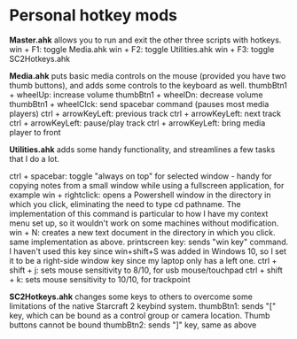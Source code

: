 # Personal hotkey mods

**Master.ahk** allows you to run and exit the other three scripts with hotkeys.
	win + F1: toggle Media.ahk
	win + F2: toggle Utilities.ahk
	win + F3: toggle SC2Hotkeys.ahk

**Media.ahk** puts basic media controls on the mouse (provided you have two thumb buttons), and adds some controls to the keyboard as well.	
	thumbBtn1 + wheelUp: increase volume
	thumbBtn1 + wheelDn: decrease volume
	thumbBtn1 + wheelClck: send spacebar command (pauses most media players)
	ctrl + arrowKeyLeft: previous track
	ctrl + arrowKeyLeft: next track
	ctrl + arrowKeyLeft: pause/play track
	ctrl + arrowKeyLeft: bring media player to front


**Utilities.ahk** adds some handy functionality, and streamlines a few tasks that I do a lot.

ctrl + spacebar: toggle "always on top" for selected window - handy for copying notes from a small window while using a fullscreen application, for example
	win + rightclick: opens a Powershell window in the directory in which you click, eliminating the need to type cd pathname. The implementation of this command is particular to how I have my context menu set up, so it wouldn't work on some machines without modification. 
	win + N: creates a new text document in the directory in which you click. same implementation as above. 
	printscreen key: sends "win key" command. I haven't used this key since win+shift+S was added in Windows 10, so I set it to be a right-side window key since my laptop only has a left one.
	ctrl + shift + j: sets mouse sensitivity to 8/10, for usb mouse/touchpad
	ctrl + shift + k: sets mouse sensitivity to 10/10, for trackpoint

**SC2Hotkeys.ahk** changes some keys to others to overcome some limitations of the native Starcraft 2 keybind system.
	thumbBtn1: sends "[" key, which can be bound as a control group or camera location. Thumb buttons cannot be bound
	thumbBtn2: sends "]" key, same as above
